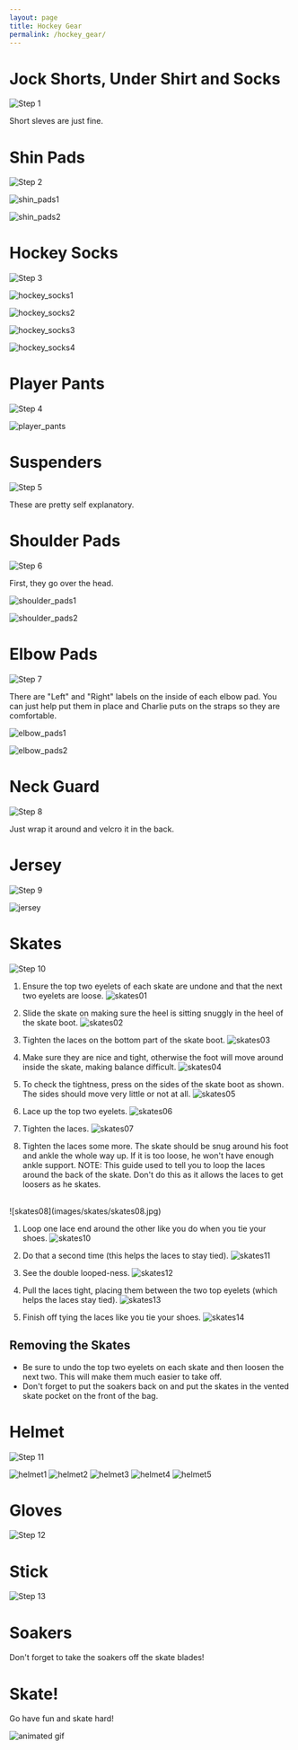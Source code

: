 ```yaml
---
layout: page
title: Hockey Gear
permalink: /hockey_gear/
---
```


# Jock Shorts, Under Shirt and Socks
![Step 1](images/hockey_gear01.jpg)

Short sleves are just fine.


# Shin Pads
![Step 2](images/hockey_gear02.jpg)

![shin_pads1](images/shin_pads/shin_pads1.jpg)

![shin_pads2](images/shin_pads/shin_pads2.jpg)


# Hockey Socks
![Step 3](images/hockey_gear03.jpg)

![hockey_socks1](images/hockey_socks/hockey_socks1.jpg)

![hockey_socks2](images/hockey_socks/hockey_socks2.jpg)

![hockey_socks3](images/hockey_socks/hockey_socks3.jpg)

![hockey_socks4](images/hockey_socks/hockey_socks4.jpg)


# Player Pants

![Step 4](images/hockey_gear04.jpg)

![player_pants](images/player_pants.jpg)


# Suspenders
![Step 5](images/hockey_gear05.jpg)

These are pretty self explanatory.


# Shoulder Pads
![Step 6](images/hockey_gear06.jpg)

First, they go over the head.

![shoulder_pads1](images/shoulder_pads/shoulder_pads1.jpg)

![shoulder_pads2](images/shoulder_pads/shoulder_pads2.jpg)


# Elbow Pads
![Step 7](images/hockey_gear07.jpg)

There are "Left" and "Right" labels on the inside of each elbow pad. You can just
help put them in place and Charlie puts on the straps so they are comfortable.

![elbow_pads1](images/elbow_pads/elbow_pads1.jpg)

![elbow_pads2](images/elbow_pads/elbow_pads2.jpg)


# Neck Guard
![Step 8](images/hockey_gear08.jpg)

Just wrap it around and velcro it in the back.


# Jersey
![Step 9](images/hockey_gear09.jpg)

![jersey](images/jersey.jpg)


# Skates
![Step 10](images/hockey_gear10.jpg)

1. Ensure the top two eyelets of each skate are undone and that the next two eyelets are loose.
![skates01](images/skates/skates01.jpg)

1. Slide the skate on making sure the heel is sitting snuggly in the heel of the skate boot.
![skates02](images/skates/skates02.jpg)

1. Tighten the laces on the bottom part of the skate boot.
![skates03](images/skates/skates03.jpg)

1. Make sure they are nice and tight, otherwise the foot will move around inside the skate, making balance difficult.
![skates04](images/skates/skates04.jpg)

1. To check the tightness, press on the sides of the skate boot as shown. The sides should move very little or not at all.
![skates05](images/skates/skates05.jpg)

1. Lace up the top two eyelets.
![skates06](images/skates/skates06.jpg)

1. Tighten the laces.
![skates07](images/skates/skates07.jpg)

1. Tighten the laces some more. The skate should be snug around his foot and ankle the whole way up. If it is too loose, he won't have enough ankle support.
NOTE: This guide used to tell you to loop the laces around the back of the skate. Don't do this as it allows the laces to get loosers as he skates.
<br/>
![skates08](images/skates/skates08.jpg)

1. Loop one lace end around the other like you do when you tie your shoes.
![skates10](images/skates/skates10.jpg)

1. Do that a second time (this helps the laces to stay tied).
![skates11](images/skates/skates11.jpg)

1. See the double looped-ness.
![skates12](images/skates/skates12.jpg)

1. Pull the laces tight, placing them between the two top eyelets (which helps the laces stay tied).
![skates13](images/skates/skates13.jpg)

1. Finish off tying the laces like you tie your shoes.
![skates14](images/skates/skates14.jpg)

## Removing the Skates

- Be sure to undo the top two eyelets on each skate and then loosen the next two.
This will make them much easier to take off.
- Don't forget to put the soakers back on and put the skates in the vented skate
pocket on the front of the bag.


# Helmet
![Step 11](images/hockey_gear11.jpg)

![helmet1](images/helmet/helmet1.jpg)
![helmet2](images/helmet/helmet2.jpg)
![helmet3](images/helmet/helmet3.jpg)
![helmet4](images/helmet/helmet4.jpg)
![helmet5](images/helmet/helmet5.jpg)


# Gloves
![Step 12](images/hockey_gear12.jpg)


# Stick
![Step 13](images/hockey_gear13.jpg)


# Soakers

Don't forget to take the soakers off the skate blades!


# Skate!

Go have fun and skate hard!

![animated gif](images/hockey_gear.gif)
